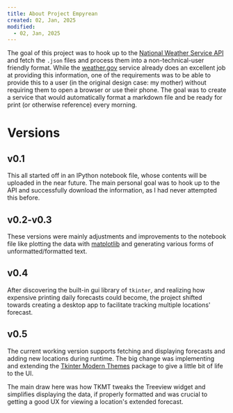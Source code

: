 ```yaml
---
title: About Project Empyrean
created: 02, Jan, 2025
modified:
  - 02, Jan, 2025
---
```

The goal of this project was to hook up to the [National Weather Service API](https://www.weather.gov/documentation/services-web-api) and fetch the `.json` files and process them into a non-technical-user friendly format. While the [weather.gov](https://www.weather.gov/) service already does an excellent job at providing this information, one of the requirements was to be able to provide this to a user (in the original design case: my mother) without requiring them to open a browser or use their phone. The goal was to create a service that would automatically format a markdown file and be ready for print (or otherwise reference) every morning.

# Versions

## v0.1

This all started off in an IPython notebook file, whose contents will be uploaded in the near future. The main personal goal was to hook up to the API and successfully download the information, as I had never attempted this before.

## v0.2-v0.3

These versions were mainly adjustments and improvements to the notebook file like plotting the data with [matplotlib](https://matplotlib.org/) and generating various forms of unformatted/formatted text.

## v0.4

After discovering the built-in gui library of `tkinter`, and realizing how expensive printing daily forecasts could become, the project shifted towards creating a desktop app to facilitate tracking multiple locations' forecast.

## v0.5

The current working version supports fetching and displaying forecasts and adding new locations during runtime. The big change was implementing and extending the [Tkinter Modern Themes](https://github.com/RobertJN64/TKinterModernThemes) package to give a little bit of life to the UI.

The main draw here was how TKMT tweaks the Treeview widget and simplifies displaying the data, if properly formatted and was crucial to getting a good UX for viewing a location's extended forecast.